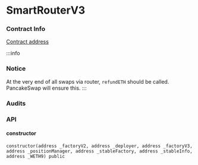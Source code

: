 # SmartRouterV3

### Contract Info

[Contract address](/contracts/v3/addresses)

:::info
### Notice

At the very end of all swaps via router, `refundETH` should be called. PancakeSwap will ensure this.
:::

### Audits

### API

#### constructor

`constructor(address _factoryV2, address _deployer, address _factoryV3, address _positionManager, address _stableFactory, address _stableInfo, address _WETH9) public`
